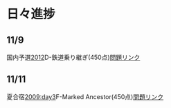 # 日々進捗
## 11/9
国内予選[2012](https://github.com/horiso0921/CompetitivePrograming/tree/master/ICPC/Past-JP/2012)D-鉄道乗り継ぎ(450点)[問題リンク](http://judge.u-aizu.ac.jp/onlinejudge/description.jsp?id=1182&lang=jp)
## 11/11
夏合宿[2009:day3](https://github.com/horiso0921/CompetitivePrograming/tree/master/ICPC/Summer/2009/day3)F-Marked Ancestor(450点)[問題リンク](http://judge.u-aizu.ac.jp/onlinejudge/description.jsp?id=2170)